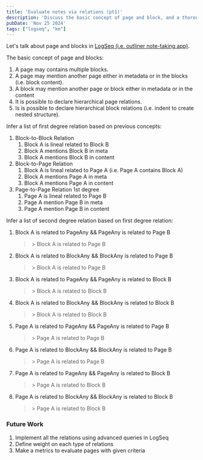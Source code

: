 ```yaml
---
title: 'Evaluate notes via relations (pt1)'
description: 'Discuss the basic concept of page and block, and a thorough list to cover all possible relations that a page or block could form in LogSeq'
pubDate: 'Nov 25 2024'
tags: ["logseq", "km"]
---
```


Let's talk about page and blocks in [LogSeq (i.e. outliner note-taking app)](https://logseq.com).  


The basic concept of page and blocks:
1. A page may contains multiple blocks.
2. A page may mention another page either in metadata or in the blocks (i.e. block content).
3. A block may mention another page or block either in metadata or in the content
4. It is possible to declare hierarchical page relations.
5. Is is possible to declare hierarchical block relations (i.e. indent to create nested structure).

Infer a list of first degree relation based on previous concepts:
1. Block-to-Block Relation
	1. Block A is lineal related to Block B
	2. Block A mentions Block B in meta
	3. Block A mentions Block B in content
2. Block-to-Page Relation
	1. Block A is lineal related to Page A (i.e. Page A contains Block A)
	2. Block A mentions Page A in meta
	3. Block A mentions Page A in content
3. Page-to-Page Relation 1st degree
	1. Page A is lineal related to Page B
	2. Page A mention Page B in meta
	3. Page A mention Page B in content

Infer a list of second degree relation based on first degree relation:
1. Block A is related to PageAny && PageAny is related to Page B
	>&nbsp;\> Block A is related to Page B
1. Block A is related to BlockAny && BlockAny is related to Page B
	>&nbsp;\> Block A is related to Page B
2. Block A is related to PageAny && PageAny is related to Block B
	>&nbsp;\>  Block A is related to Block B
3. Block A is related to BlockAny && BlockAny is related to Block B
	>&nbsp;\>  Block A is related to Block B
4. Page A is related to PageAny && PageAny is related to Page B
	>&nbsp;\>  Page A is related to Page B
5. Page A is related to BlockAny && BlockAny is related to Page B
	>&nbsp;\>  Page A is related to Page B
6. Page A is related to PageAny && PageAny is related to Block B
	>&nbsp;\>  Page A is related to Block B
7. Page A is related to BlockAny && BlockAny is related to Block B
	>&nbsp;\>  Page A is related to Block B

### Future Work

1. Implement all the relations using advanced queries in LogSeq
2. Define weight on each type of relations
3. Make a metrics to evaluate pages with given criteria
